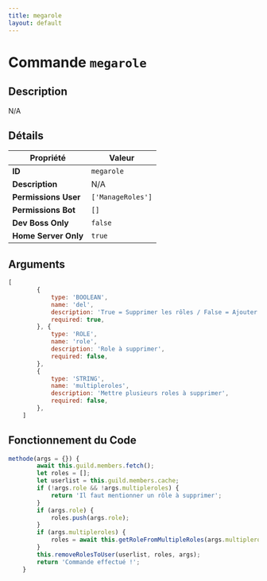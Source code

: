 ```yaml
---
title: megarole
layout: default
---
```


# Commande `megarole`

## Description

N/A

## Détails

| Propriété | Valeur |
| --- | --- |
| **ID** | `megarole` |
| **Description** | N/A |
| **Permissions User** | `['ManageRoles']` |
| **Permissions Bot** | `[]` |
| **Dev Boss Only** | `false` |
| **Home Server Only** | `true` |

## Arguments

```javascript
[
        {
            type: 'BOOLEAN',
            name: 'del',
            description: 'True = Supprimer les rôles / False = Ajouter les rôles',
            required: true,
        }, {
            type: 'ROLE',
            name: 'role',
            description: 'Role à supprimer',
            required: false,
        },
        {
            type: 'STRING',
            name: 'multipleroles',
            description: 'Mettre plusieurs roles à supprimer',
            required: false,
        },
    ]
```

## Fonctionnement du Code

```javascript
methode(args = {}) {
        await this.guild.members.fetch();
        let roles = [];
        let userlist = this.guild.members.cache;
        if (!args.role && !args.multipleroles) {
            return 'Il faut mentionner un rôle à supprimer';
        }
        if (args.role) {
            roles.push(args.role);
        }
        if (args.multipleroles) {
            roles = await this.getRoleFromMultipleRoles(args.multipleroles);
        }
        this.removeRolesToUser(userlist, roles, args);
        return 'Commande effectué !';
    }
```
